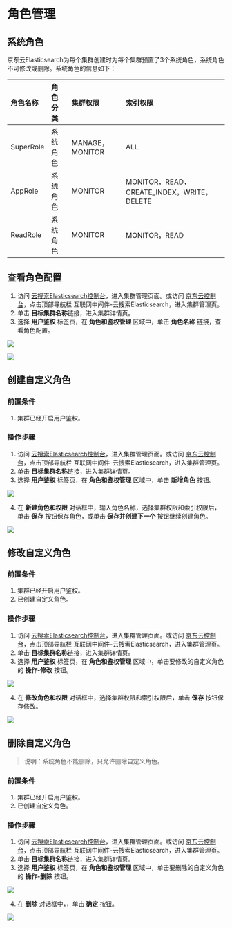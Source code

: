 # 角色管理

## 系统角色
京东云Elasticsearch为每个集群创建时为每个集群预置了3个系统角色，系统角色不可修改或删除。系统角色的信息如下：

| 角色名称  | 角色分类  | 集群权限  | 索引权限  |
| :------------ | :------------ | :------------ | :------------ |
| SuperRole  | 系统角色  | MANAGE，MONITOR  | ALL |
| AppRole  | 系统角色  | MONITOR  | MONITOR，READ，CREATE_INDEX，WRITE，DELETE |
| ReadRole  | 系统角色  | MONITOR  | MONITOR，READ |

## 查看角色配置
1. 访问 [云搜索Elasticsearch控制台](https://es-console.jdcloud.com/clusters)，进入集群管理页面。或访问 [京东云控制台](https://console.jdcloud.com/)，点击顶部导航栏 互联网中间件-云搜索Elasticsearch，进入集群管理页。
2. 单击 **目标集群名称**链接，进入集群详情页。
3. 选择 **用户鉴权** 标签页，在 **角色和鉴权管理** 区域中，单击 **角色名称** 链接，查看角色配置。

![](../../../../../image/Elasticsearch/Auth/Auth_role_detail.png)

![](../../../../../image/Elasticsearch/Auth/Auth_role_detail_1.png)

## 创建自定义角色
### 前置条件
1. 集群已经开启用户鉴权。

### 操作步骤
1. 访问 [云搜索Elasticsearch控制台](https://es-console.jdcloud.com/clusters)，进入集群管理页面。或访问 [京东云控制台](https://console.jdcloud.com/)，点击顶部导航栏 互联网中间件-云搜索Elasticsearch，进入集群管理页。
2. 单击 **目标集群名称**链接，进入集群详情页。
3. 选择 **用户鉴权** 标签页，在 **角色和鉴权管理** 区域中，单击 **新增角色** 按钮。

![](../../../../../image/Elasticsearch/Auth/Auth_create_role.png)

4. 在 **新建角色和权限** 对话框中，输入角色名称，选择集群权限和索引权限后，单击 **保存** 按钮保存角色，或单击 **保存并创建下一个** 按钮继续创建角色。

![](../../../../../image/Elasticsearch/Auth/Auth_create_role_1.png)


## 修改自定义角色
### 前置条件
1. 集群已经开启用户鉴权。
2. 已创建自定义角色。

### 操作步骤
1. 访问 [云搜索Elasticsearch控制台](https://es-console.jdcloud.com/clusters)，进入集群管理页面。或访问 [京东云控制台](https://console.jdcloud.com/)，点击顶部导航栏 互联网中间件-云搜索Elasticsearch，进入集群管理页。
2. 单击 **目标集群名称**链接，进入集群详情页。
3. 选择 **用户鉴权** 标签页，在 **角色和鉴权管理** 区域中，单击要修改的自定义角色的 **操作-修改** 按钮。

![](../../../../../image/Elasticsearch/Auth/Auth_role_modify.png)

4. 在 **修改角色和权限** 对话框中，选择集群权限和索引权限后，单击 **保存** 按钮保存修改。

![](../../../../../image/Elasticsearch/Auth/Auth_role_modify_1.png)


## 删除自定义角色

> 说明：系统角色不能删除，只允许删除自定义角色。

### 前置条件
1. 集群已经开启用户鉴权。
2. 已创建自定义角色。

### 操作步骤
1. 访问 [云搜索Elasticsearch控制台](https://es-console.jdcloud.com/clusters)，进入集群管理页面。或访问 [京东云控制台](https://console.jdcloud.com/)，点击顶部导航栏 互联网中间件-云搜索Elasticsearch，进入集群管理页。
2. 单击 **目标集群名称**链接，进入集群详情页。
3. 选择 **用户鉴权** 标签页，在 **角色和鉴权管理** 区域中，单击要删除的自定义角色的 **操作-删除** 按钮。

![](../../../../../image/Elasticsearch/Auth/Auth_role_delete.png)

4. 在 **删除** 对话框中，，单击 **确定** 按钮。

![](../../../../../image/Elasticsearch/Auth/Auth_role_delete_1.png)
